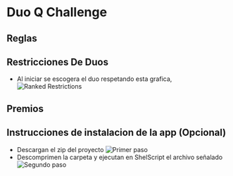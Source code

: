 # Duo Q Challenge
## Reglas

## Restricciones De Duos
- Al iniciar se escogera el duo respetando esta grafica, 
![Ranked Restrictions](https://github.com/Nselb/duo-q-challenge/blob/main/Assets/RestriccionesElo.png)
## Premios

## Instrucciones de instalacion de la app (Opcional)
- Descargan el zip del proyecto
![Primer paso](https://github.com/Nselb/duo-q-challenge/blob/main/Assets/Screen1.png)
- Descomprimen la carpeta y ejecutan en ShelScript el archivo señalado
![Segundo paso](https://github.com/Nselb/duo-q-challenge/blob/main/Assets/Screen2.png)

